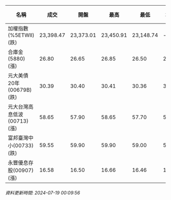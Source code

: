 | 名稱 | 成交 | 開盤 | 最高 | 最低 | 均價 | 成交金額(億) | 昨收 | 漲跌幅 | 漲跌 | 總量 | 昨量 | 振幅 |
| -------- | -------- | -------- | -------- |-------- | -------- | -------- |-------- |-------- |-------- | -------- | -------- |-------- |
|加權指數(%5ETWII) (跌)|23,398.47|23,373.01|23,450.91|23,148.74|-|5,803.35|23,769.82|1.56%|371.35|11,646,533|0|1.27%|
|合庫金(5880) (漲)|26.80|26.65|26.85|26.50|26.71|4.10|26.55|0.94%|0.25|15,356|10,156|1.32%|
|元大美債20年(00679B) (跌)|30.39|30.40|30.41|30.36|30.39|15.92|30.43|0.13%|0.04|52,376|77,486|0.16%|
|元大台灣高息低波(00713) (漲)|58.65|57.90|58.65|57.70|58.26|6.22|58.30|0.60%|0.35|10,671|12,822|1.63%|
|富邦臺灣中小(00733) (跌)|59.55|59.90|59.90|59.00|59.47|1.22|60.75|1.98%|1.20|2,046|1,907|1.48%|
|永豐優息存股(00907) (漲)|16.58|16.50|16.66|16.46|16.55|0.559|16.53|0.30%|0.05|3,380|2,302|1.21%|
###### 資料更新時間: 2024-07-19 00:09:56